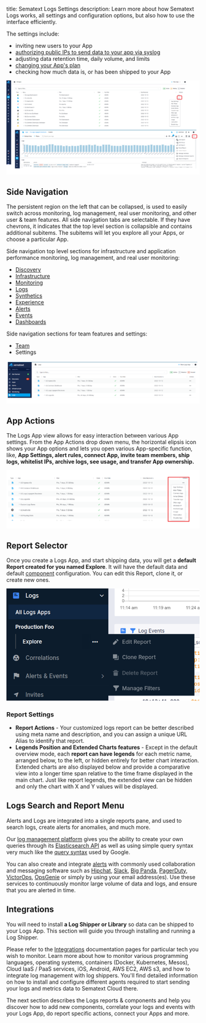 title: Sematext Logs Settings
description: Learn more about how Sematext Logs works, all settings and configuration options, but also how to use the interface efficiently.

The settings include:

  - inviting new users to your App
  - [authorizing public IPs to send data to your app via syslog](../logs/authorizing-ips-for-syslog)
  - adjusting data retention time, daily volume, and limits
  - [changing your App's plan](../logs/faq/#plans-prices)
  - checking how much data is, or has been shipped to your App

  ![Sematext Logs App Settings](../images/guide/logs/logs-app-settings.png)


## Side Navigation

The persistent region on the left that can be collapsed, is used to easily switch across monitoring, log management, real user monitoring, and other user & team features. All side navigation tabs are selectable. If they have chevrons, it indicates that the top level section is collapsible and contains additional subitems. The subitems will let you explore all your Apps, or choose a particular App.

Side navigation top level sections for infrastructure and application performance monitoring, log management, and real user monitoring:

- [Discovery](https://sematext.com/docs/logs/discovery/intro/)
- [Infrastructure](https://sematext.com/docs/monitoring/infrastructure/)
- [Monitoring](https://sematext.com/docs/monitoring/)
- [Logs](https://sematext.com/docs/logs/)
- [Synthetics](https://sematext.com/docs/synthetics/)
- [Experience](https://sematext.com/docs/experience/)
- [Alerts](https://sematext.com/docs/experience/)
- [Events](https://sematext.com/docs/events/)
- [Dashboards](https://sematext.com/docs/dashboards/)

Side navigation sections for team features and settings:

- [Team](https://sematext.com/docs/team/)
- Settings

![](../images/guide/logs/side-navigation_2.png)

## App Actions

The Logs App view allows for easy interaction between various App settings.
From the App Actions drop down menu, the horizontal elipsis icon shows your App options and lets you open various App-specific function, like, **App Settings, alert rules, connect App, invite team members, ship logs, whitelist IPs, archive logs, see usage, and transfer App ownership.**

![](../images/guide/logs/logs-app-actions.png)

## Report Selector

Once you create a Logs App, and start shipping data, you will get a **default Report created for you named Explore**. It will have the default data and default [component](#components) configuration. You can edit this Report, clone it, or create new ones. 

![](../images/guide/logs/report-selector.png)

### Report Settings
 - **Report Actions** - Your customized logs report can be better described using meta name and description, and you can assign a unique URL Alias to identify that report.
 - **Legends Position and Extended Charts features** - Except in the default overview mode, each **report can have legends** for each metric name, arranged below, to the left, or hidden entirely for better chart interaction. Extended charts are also displayed below and provide a comparative view into a longer time span relative to the time frame displayed in the main chart. Just like report legends, the extended view can be hidden and only the chart with X and Y values will be displayed.

## Logs Search and Report Menu

Alerts and Logs are integrated into a single reports pane, and used to search logs, create alerts for anomalies, and much more. 

Our [log management platform](https://sematext.com/logsene/) gives you the ability to create your own queries through its [Elasticsearch API](https://sematext.com/docs/logs/search-through-the-elasticsearch-api/) as well as using simple query syntax very much like the [query syntax](https://sematext.com/docs/logs/search-syntax/) used by Google.

You can also create and integrate [alerts](https://sematext.com/docs/alerts/) with commonly used collaboration and messaging software such as [Hipchat](https://sematext.com/docs/integration/alerts-hipchat-integration/), [Slack](https://sematext.com/docs/integration/alerts-slack-integration/), [Big Panda](https://sematext.com/docs/integration/alerts-bigpanda-integration/), [PagerDuty](https://sematext.com/docs/integration/alerts-pagerduty-integration/), [VictorOps](https://sematext.com/docs/integration/alerts-victorops-integration/), [OpsGenie](https://sematext.com/docs/integration/alerts-opsgenie-integration/) or simply by using your email address(es). Use these services to continuously monitor large volume of data and logs, and ensure that you are alerted in time.

## Integrations

You will need to install **a Log Shipper or Library** so data can be shipped to your Logs App. This section will guide you through installing and running a Log Shipper.
	
Please refer to the [Integrations](https://sematext.com/docs/integration/) documentation pages for particular tech you wish to monitor. Learn more about how to monitor various programming languages, operating systems, containers (Docker, Kubernetes, Mesos), Cloud IaaS / PaaS services, iOS, Android, AWS EC2, AWS s3, and how to integrate log management with log shippers. You'll find detailed information on how to install and configure different agents required to start sending your logs and metrics data to Sematext Cloud there.

The next section describes the Logs reports & components and help you discover how to add new components, correlate your logs and events with your Logs App, do report specific actions, connect your Apps and more.

